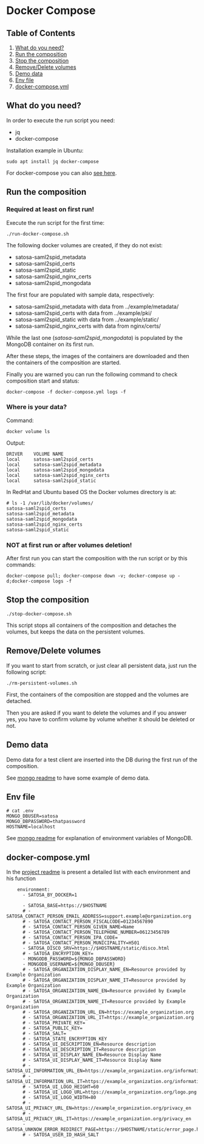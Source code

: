 # Docker Compose

## Table of Contents

1. [What do you need?](#what-do-you-need?)
2. [Run the composition](#run-the-composition)
3. [Stop the composition](#stop-the-composition)
4. [Remove/Delete volumes](#remove/delete-volumes)
5. [Demo data](#demo-data)
6. [Env file](#env-file)
7. [docker-compose.yml](#docker-compose.yml)

## What do you need?

In order to execute the run script you need:

* jq
* docker-compose

Installation example in Ubuntu:

```
sudo apt install jq docker-compose
```

For docker-compose you can also [see here](https://docs.docker.com/compose/install/other/).

## Run the composition

### Required at least on first run!

Execute the run script for the first time:

```
./run-docker-compose.sh
```

The following docker volumes are created, if they do not exist:

* satosa-saml2spid_metadata
* satosa-saml2spid_certs
* satosa-saml2spid_static
* satosa-saml2spid_nginx_certs
* satosa-saml2spid_mongodata 

The first four are populated with sample data, respectively:

* satosa-saml2spid_metadata with data from ../example/metadata/
* satosa-saml2spid_certs with data from ../example/pki/
* satosa-saml2spid_static with data from ../example/static/
* satosa-saml2spid_nginx_certs with data from nginx/certs/

While the last one (*satosa-saml2spid_mongodata*) is populated by the MongoDB container on its first run.

After these steps, the images of the containers are downloaded and then the containers of the composition are started.

Finally you are warned you can run the following command to check composition start and status:

```
docker-compose -f docker-compose.yml logs -f
```

### Where is your data?

Command:

```
docker volume ls
```

Output:

```
DRIVER    VOLUME NAME
local     satosa-saml2spid_certs
local     satosa-saml2spid_metadata
local     satosa-saml2spid_mongodata
local     satosa-saml2spid_nginx_certs
local     satosa-saml2spid_static
```

In RedHat and Ubuntu based OS the Docker volumes directory is at:

```
# ls -1 /var/lib/docker/volumes/
satosa-saml2spid_certs
satosa-saml2spid_metadata
satosa-saml2spid_mongodata
satosa-saml2spid_nginx_certs
satosa-saml2spid_static
```

### NOT at first run or after volumes deletion!

After first run you can start the composition with the run script or by this commands:

```
docker-compose pull; docker-compose down -v; docker-compose up -d;docker-compose logs -f
```

## Stop the composition

```
./stop-docker-compose.sh
```

This script stops all containers of the composition and detaches the volumes, but keeps the data on the persistent volumes.

## Remove/Delete volumes

If you want to start from scratch, or just clear all persistent data, just run the following script:

```
./rm-persistent-volumes.sh
```

First, the containers of the composition are stopped and the volumes are detached.

Then you are asked if you want to delete the volumes and if you answer yes, you have to confirm volume by volume whether it should be deleted or not.

## Demo data

Demo data for a test client are inserted into the DB during the first run of the composition.

See [mongo readme](../README.mongo.md) to have some example of demo data.

## Env file

```
# cat .env
MONGO_DBUSER=satosa
MONGO_DBPASSWORD=thatpassword
HOSTNAME=localhost
```

See [mongo readme](../README.mongo.md) for explanation of environment variables of MongoDB.

## docker-compose.yml
In the [project readme](../README.md#configuration-by-environments) is present a detailed list with each environment and his function
```
    environment:
      - SATOSA_BY_DOCKER=1

      - SATOSA_BASE=https://$HOSTNAME
      # - SATOSA_CONTACT_PERSON_EMAIL_ADDRESS=support.example@organization.org
      # - SATOSA_CONTACT_PERSON_FISCALCODE=01234567890
      # - SATOSA_CONTACT_PERSON_GIVEN_NAME=Name
      # - SATOSA_CONTACT_PERSON_TELEPHONE_NUMBER=06123456789
      # - SATOSA_CONTACT_PERSON_IPA_CODE=
      # - SATOSA_CONTACT_PERSON_MUNICIPALITY=H501
      - SATOSA_DISCO_SRV=https://$HOSTNAME/static/disco.html
      # - SATOSA_ENCRYPTION_KEY=
      - MONGODB_PASSWORD=${MONGO_DBPASSWORD}
      - MONGODB_USERNAME=${MONGO_DBUSER}
      # - SATOSA_ORGANIZATION_DISPLAY_NAME_EN=Resource provided by Example Organization
      # - SATOSA_ORGANIZATION_DISPLAY_NAME_IT=Resource provided by Example Organization
      # - SATOSA_ORGANIZATION_NAME_EN=Resource provided by Example Organization
      # - SATOSA_ORGANIZATION_NAME_IT=Resource provided by Example Organization
      # - SATOSA_ORGANIZATION_URL_EN=https://example_organization.org
      # - SATOSA_ORGANIZATION_URL_IT=https://example_organization.org
      # - SATOSA_PRIVATE_KEY=
      # - SATOSA_PUBLIC_KEY=
      # - SATOSA_SALT=
      # - SATOSA_STATE_ENCRYPTION_KEY
      # - SATOSA_UI_DESCRIPTION_EN=Resource description
      # - SATOSA_UI_DESCRIPTION_IT=Resource description
      # - SATOSA_UI_DISPLAY_NAME_EN=Resource Display Name
      # - SATOSA_UI_DISPLAY_NAME_IT=Resource Display Name
      # - SATOSA_UI_INFORMATION_URL_EN=https://example_organization.org/information_url_en
      # - SATOSA_UI_INFORMATION_URL_IT=https://example_organization.org/information_url_en
      # - SATOSA_UI_LOGO_HEIGHT=60
      # - SATOSA_UI_LOGO_URL=https://example_organization.org/logo.png
      # - SATOSA_UI_LOGO_WIDTH=80
      # - SATOSA_UI_PRIVACY_URL_EN=https://example_organization.org/privacy_en
      # - SATOSA_UI_PRIVACY_URL_IT=https://example_organization.org/privacy_en
      - SATOSA_UNKNOW_ERROR_REDIRECT_PAGE=https://$HOSTNAME/static/error_page.html
      # - SATOSA_USER_ID_HASH_SALT
```
